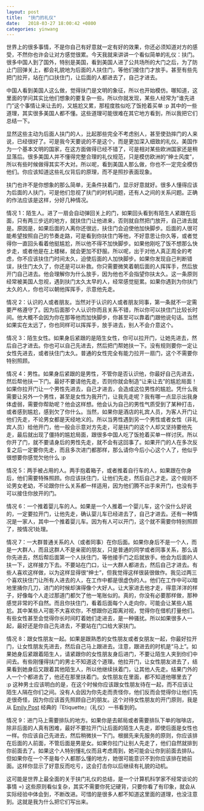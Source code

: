 ```yaml
---
layout: post
title:  "扶门的礼仪"
date:   2018-03-27 18:00:42 +0800
categories: yinwang
---
```

世界上的很多事情，不是你自己有好意就一定有好的效果，你还必须知道对方的感受，不然你也许会让对方感觉很累。今天我就来讲讲一个看似简单的礼仪：扶门。很多中国人到了国外，特别是美国，看到美国人进了公共场所的大门之后，为了防止门回弹关上，都会礼貌地为后面的人扶住门，等他们接住门才放手。甚至有些先把门拉开，站在门口扶住门，让后面的人都进去了，自己才进去。

中国人看到美国人这么做，觉得扶门是文明的象征，所以也开始模仿。哪知道，这里面的学问其实比他们想象的要复杂一些。所以你就发现，某些人经常为“谁先进门”这个事情让来让去的，又尴尬又累，那程度胜似吃了饭抢着买单 :p 其中的一些道理，其实很多美国人都不懂。这些道理可能很难在其它地方看到，所以我把它们总结一下。

显然这些主动为后面人扶门的人，比起那些完全不考虑别人，甚至使劲摔门的人来说，已经很好了。可是我今天要说的不是这个，而是更加深入细致的礼仪。美国作为一个基本文明的国家，在这方面做得已经不错了，可是相对某些欧洲国家还是稍显落后。很多美国人并不懂得完整合理的礼仪规范，只是模仿欧洲的“绅士风度”，所以有些时候做得其实不大对。所以呢，看到美国人那么做，你也不一定完全模仿他们。你应该知道这些礼仪背后的原理，而不是照抄表面现象。

扶门也许不是你想象的那么简单，无条件扶着门，显示好意就好。很多人懂得应该为后面的人扶门，可是他们忽视了扶门的时机问题，还有人之间的关系问题。正确的作法应该是这样，分好几种情况。

情况 1：陌生人。进了一扇会自动弹回关上的门，如果回头看到有陌生人紧跟在后面，只有两三步远的地方，就扶住门让他进来，否则就自然把门放开，自己进去就是。原因是，如果后面的人离你还很远，扶住门会迫使他加快脚步。后面的人很可能希望按照自己的节奏走路，可是看到你扶住门等他，不好意思让你久等，或者觉得你一直回头看着他挺尴尬，所以他不得不加快脚步。如果他刚吃了饭不想那么快步走，或者他是在上楼梯，就会更加不舒服。所以呢，出于对他人真正周全的考虑，你不应该扶住门时间太久，迫使后面的人加快脚步。如果你发现自己判断错误，扶住门太久了，你还是可以补救。你只需要微笑着朝后面的人挥挥手，然后放开门自己进去。他会理解你为什么放手，因为他也不会指望你扶太久。这一条原则经常被美国人忽视，遇到扶门太久太早的人，经常感觉挺累。如果你遇到为你扶门太久的人，你也可以朝他挥挥手，示意他先走。

情况 2：认识的人或者朋友。当然对于认识的人或者朋友同事，第一条就不一定需要严格遵守了。因为后面那个人认识你而且关系不错，所以你可以扶住门比较长时间。他大概不会因为你在那等他而加快脚步，你甚至可以靠着门跟他说句话。当然如果实在太远了，你也同样可以挥挥手，放手进去，别人不会介意这个。

情况 3：陌生女性。如果身后紧跟的是陌生女性，你可以拉开门，让她先进去，然后自己才进去。你也可以自己先进去，然后把门帮她扶一下。没有规则要你一定让女性先进去，或者扶住门太久。普通的女性完全有能力拉开一扇门，这个不需要你特别照顾。

情况 4：男性。如果身后紧跟的是男性，不管你是否认识他，你最好自己先进去，然后帮他扶一下门。最好不要请他先走，否则你就会制造“让来让去”的尴尬局面！如果你拉开门让一个男性先进去，自己才进去，会造成这位男性的尴尬。凭什么我需要让另外一个男性，甚至是女性为我开门，让我先走呢？我有哪一点显示出我身体虚弱，需要你帮助呢？他会这样想。他会认为自己的男性气质受到了某种打击，或者感到尴尬，感到欠了你什么。当然，如果你是酒店的礼宾人员，为客人开门让他们先走，不论男女都是天经地义的。所以当男性遇到另一个男性或者女性（非礼宾人员）给他开门，他一般会示意对方先走，可是扶门的这个人却又坚持要他先走，最后就出现了僵持的尴尬局面，跟很多中国人吃了饭抢着买单一样讨厌。所以你开了门，就不要请身后的男性先走，就不会有这回事了。如果开门的人在多次反复之后一定要你先走，而且多次进门都那样，那么请你今后小心这个人了，他似乎很想要你感觉欠他什么 :p

情况 5：两手被占用的人。两手抱着箱子，或者推着自行车的人，如果跟在你身后，他们需要特殊照顾。你应该扶住门，让他们先走，然后自己才走。这个规则不论男女老幼，不论跟你什么关系都一样适用，因为他们腾不出手来开门，也没有手可以接住你放开的门。

情况 6：一个推着婴儿车的人。如果是一个人推着一个婴儿车，这个没什么好说的，一定要拉开门，让他先走，确认婴儿车已经进去了，自己才进去。还有一种情况是一家人，其中一个推着婴儿车。因为有人可以开门，这个就不需要你特别照顾了，按情况1处理。

情况 7：一大群普通关系的人（或者同事）在你后面。如果你身后不是一个人，而是一大群人，而且这群人不是亲密的朋友，只是普通的同学或者同事关系，那么请你先进去，然后帮后面第一个人扶住门，等他接手门之后就放手。他会为后面的人扶一下，这样接力下去。不要站在门口，让一大群人都进去，然后自己才进去。有些人喜欢这样做，以为这样显得很“绅士”，但我觉得这样很装很做作。我见过两三个喜欢扶住门让所有人进去的人，在工作中都是很虚伪的人。他们在工作中可以暗地里捅你几刀，进门的时候却演得像个大好人。让大家进去他才走，得意洋洋的样子，好像每个人走过那道门都欠了他一笔账似的。真的，你没有必要那样做，那种感觉非常的不自然。而且你扶住门，看着后面每个人走向你，可能会让某些人尴尬。其中某些人可能不大喜欢你，不想跟你近距离对视，觉得你在借机打量他们。有些女性甚至会觉得你长时间盯着她们走进去，是一种骚扰。所以如果很多人一起，最好还是你自己先进去，不要站在门口给大家扶门。

情况 8：跟女性朋友一起。如果是跟熟悉的女性朋友或者女朋友一起，你最好拉开门，让女性朋友先进去，然后自己马上跟进去。注意，跟进去的时机是“马上”。如果她身后紧跟着陌生人，请紧跟你的女性朋友身后进门，不要让陌生人夹到你们中间去。有些刚懂得扶门的男士不知道这个道理。他拉开门，让女性朋友进去了，结果看到她身后又跟着其他陌生人，所以他继续扶着门，让其他人先走。结果门外的人一个个都进去了，他还在那里扶着门。女性朋友在里面，都不知道他哪里去了 :p 这种男士应该明白的是，在这个时候你应该跟女性朋友待在一起，而不应该让陌生人隔在你们之间。没有人会因为你先走而责怪你，他们反而会觉得你让他们先走很奇怪，因为你应该首先照顾自己的朋友。这个对待女性朋友的开门原则，我是从 [Emily Post](https://en.wikipedia.org/wiki/Emily_Post) 经典的『Etiquette』（礼仪）一书看到的。

情况 9：进门马上需要排队的地方。如果你是去邮局或者需要排队下单的咖啡店，除非后面的人真有困难，最好不要拉开门让后面的陌生人先走，即使后面是女性也一样。你应该自己先进去，然后稍微扶一下门。根据先来先服务的原则，你应该排在后面的人前面，不管后面是男是女。如果你拉门让别人先走了，他们自然就排到你前面去了。如果这个人特别懂礼仪而且考虑周到，她可能会让你到前面去排队。但如果你在一个不是每个人都那么懂的地方，她很可能意识不到你应该排在她前面。这样你显示了好意反而吃亏，这会打击你以后继续有礼貌的动机。

这可能是世界上最全面的关于扶门礼仪的总结，是一个计算机科学家不经常谈论的事情 =) 这些原则看似复杂，其实不需要你死记硬背，只要你看了有印象，就会从实际经验中体会到，不断改进。可惜的是很多人都不知道这里面的道理，也没注意到。这就是我为什么把它们写出来。